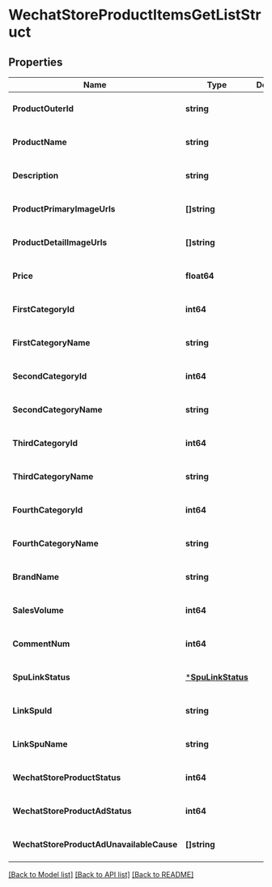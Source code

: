 # WechatStoreProductItemsGetListStruct

## Properties
Name | Type | Description | Notes
------------ | ------------- | ------------- | -------------
**ProductOuterId** | **string** |  | [optional] [default to null]
**ProductName** | **string** |  | [optional] [default to null]
**Description** | **string** |  | [optional] [default to null]
**ProductPrimaryImageUrls** | **[]string** |  | [optional] [default to null]
**ProductDetailImageUrls** | **[]string** |  | [optional] [default to null]
**Price** | **float64** |  | [optional] [default to null]
**FirstCategoryId** | **int64** |  | [optional] [default to null]
**FirstCategoryName** | **string** |  | [optional] [default to null]
**SecondCategoryId** | **int64** |  | [optional] [default to null]
**SecondCategoryName** | **string** |  | [optional] [default to null]
**ThirdCategoryId** | **int64** |  | [optional] [default to null]
**ThirdCategoryName** | **string** |  | [optional] [default to null]
**FourthCategoryId** | **int64** |  | [optional] [default to null]
**FourthCategoryName** | **string** |  | [optional] [default to null]
**BrandName** | **string** |  | [optional] [default to null]
**SalesVolume** | **int64** |  | [optional] [default to null]
**CommentNum** | **int64** |  | [optional] [default to null]
**SpuLinkStatus** | [***SpuLinkStatus**](SpuLinkStatus.md) |  | [optional] [default to null]
**LinkSpuId** | **string** |  | [optional] [default to null]
**LinkSpuName** | **string** |  | [optional] [default to null]
**WechatStoreProductStatus** | **int64** |  | [optional] [default to null]
**WechatStoreProductAdStatus** | **int64** |  | [optional] [default to null]
**WechatStoreProductAdUnavailableCause** | **[]string** |  | [optional] [default to null]

[[Back to Model list]](../README.md#documentation-for-models) [[Back to API list]](../README.md#documentation-for-api-endpoints) [[Back to README]](../README.md)


